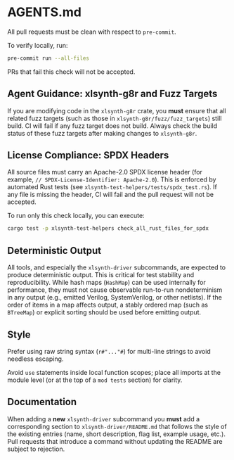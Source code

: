 # AGENTS.md

All pull requests must be clean with respect to `pre-commit`.

To verify locally, run:

```bash
pre-commit run --all-files
```

PRs that fail this check will not be accepted.

## Agent Guidance: xlsynth-g8r and Fuzz Targets

If you are modifying code in the `xlsynth-g8r` crate, you **must** ensure that all related fuzz targets (such as those in `xlsynth-g8r/fuzz/fuzz_targets`) still build. CI will fail if any fuzz target does not build. Always check the build status of these fuzz targets after making changes to `xlsynth-g8r`.

## License Compliance: SPDX Headers

All source files must carry an Apache-2.0 SPDX license header (for example, `// SPDX-License-Identifier: Apache-2.0`). This is enforced by automated Rust tests (see `xlsynth-test-helpers/tests/spdx_test.rs`). If any file is missing the header, CI will fail and the pull request will not be accepted.

To run only this check locally, you can execute:

```bash
cargo test -p xlsynth-test-helpers check_all_rust_files_for_spdx
```

## Deterministic Output

All tools, and especially the `xlsynth-driver` subcommands, are expected to produce deterministic output. This is critical for test stability and reproducibility. While hash maps (`HashMap`) can be used internally for performance, they must not cause observable run-to-run nondeterminism in any output (e.g., emitted Verilog, SystemVerilog, or other netlists). If the order of items in a map affects output, a stably ordered map (such as `BTreeMap`) or explicit sorting should be used before emitting output.

## Style

Prefer using raw string syntax (`r#"..."#`) for multi-line strings to avoid needless escaping.

Avoid `use` statements inside local function scopes; place all imports at the
module level (or at the top of a `mod tests` section) for clarity.

## Documentation

When adding a **new** `xlsynth-driver` subcommand you **must** add a corresponding
section to `xlsynth-driver/README.md` that follows the style of the existing
entries (name, short description, flag list, example usage, etc.). Pull requests
that introduce a command without updating the README are subject to rejection.
